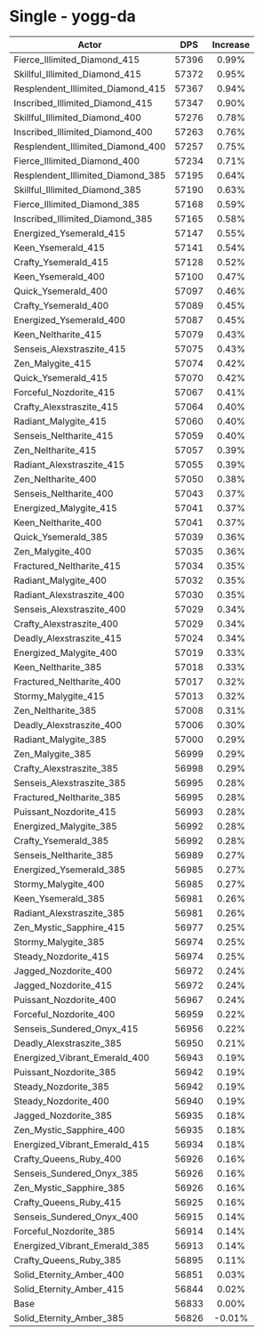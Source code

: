 # Single - yogg-da
| Actor | DPS | Increase |
|---|:---:|:---:|
|Fierce_Illimited_Diamond_415|57396|0.99%|
|Skillful_Illimited_Diamond_415|57372|0.95%|
|Resplendent_Illimited_Diamond_415|57367|0.94%|
|Inscribed_Illimited_Diamond_415|57347|0.90%|
|Skillful_Illimited_Diamond_400|57276|0.78%|
|Inscribed_Illimited_Diamond_400|57263|0.76%|
|Resplendent_Illimited_Diamond_400|57257|0.75%|
|Fierce_Illimited_Diamond_400|57234|0.71%|
|Resplendent_Illimited_Diamond_385|57195|0.64%|
|Skillful_Illimited_Diamond_385|57190|0.63%|
|Fierce_Illimited_Diamond_385|57168|0.59%|
|Inscribed_Illimited_Diamond_385|57165|0.58%|
|Energized_Ysemerald_415|57147|0.55%|
|Keen_Ysemerald_415|57141|0.54%|
|Crafty_Ysemerald_415|57128|0.52%|
|Keen_Ysemerald_400|57100|0.47%|
|Quick_Ysemerald_400|57097|0.46%|
|Crafty_Ysemerald_400|57089|0.45%|
|Energized_Ysemerald_400|57087|0.45%|
|Keen_Neltharite_415|57079|0.43%|
|Senseis_Alexstraszite_415|57075|0.43%|
|Zen_Malygite_415|57074|0.42%|
|Quick_Ysemerald_415|57070|0.42%|
|Forceful_Nozdorite_415|57067|0.41%|
|Crafty_Alexstraszite_415|57064|0.40%|
|Radiant_Malygite_415|57060|0.40%|
|Senseis_Neltharite_415|57059|0.40%|
|Zen_Neltharite_415|57057|0.39%|
|Radiant_Alexstraszite_415|57055|0.39%|
|Zen_Neltharite_400|57050|0.38%|
|Senseis_Neltharite_400|57043|0.37%|
|Energized_Malygite_415|57041|0.37%|
|Keen_Neltharite_400|57041|0.37%|
|Quick_Ysemerald_385|57039|0.36%|
|Zen_Malygite_400|57035|0.36%|
|Fractured_Neltharite_415|57034|0.35%|
|Radiant_Malygite_400|57032|0.35%|
|Radiant_Alexstraszite_400|57030|0.35%|
|Senseis_Alexstraszite_400|57029|0.34%|
|Crafty_Alexstraszite_400|57029|0.34%|
|Deadly_Alexstraszite_415|57024|0.34%|
|Energized_Malygite_400|57019|0.33%|
|Keen_Neltharite_385|57018|0.33%|
|Fractured_Neltharite_400|57017|0.32%|
|Stormy_Malygite_415|57013|0.32%|
|Zen_Neltharite_385|57008|0.31%|
|Deadly_Alexstraszite_400|57006|0.30%|
|Radiant_Malygite_385|57000|0.29%|
|Zen_Malygite_385|56999|0.29%|
|Crafty_Alexstraszite_385|56998|0.29%|
|Senseis_Alexstraszite_385|56995|0.28%|
|Fractured_Neltharite_385|56995|0.28%|
|Puissant_Nozdorite_415|56993|0.28%|
|Energized_Malygite_385|56992|0.28%|
|Crafty_Ysemerald_385|56992|0.28%|
|Senseis_Neltharite_385|56989|0.27%|
|Energized_Ysemerald_385|56985|0.27%|
|Stormy_Malygite_400|56985|0.27%|
|Keen_Ysemerald_385|56981|0.26%|
|Radiant_Alexstraszite_385|56981|0.26%|
|Zen_Mystic_Sapphire_415|56977|0.25%|
|Stormy_Malygite_385|56974|0.25%|
|Steady_Nozdorite_415|56974|0.25%|
|Jagged_Nozdorite_400|56972|0.24%|
|Jagged_Nozdorite_415|56972|0.24%|
|Puissant_Nozdorite_400|56967|0.24%|
|Forceful_Nozdorite_400|56959|0.22%|
|Senseis_Sundered_Onyx_415|56956|0.22%|
|Deadly_Alexstraszite_385|56950|0.21%|
|Energized_Vibrant_Emerald_400|56943|0.19%|
|Puissant_Nozdorite_385|56942|0.19%|
|Steady_Nozdorite_385|56942|0.19%|
|Steady_Nozdorite_400|56940|0.19%|
|Jagged_Nozdorite_385|56935|0.18%|
|Zen_Mystic_Sapphire_400|56935|0.18%|
|Energized_Vibrant_Emerald_415|56934|0.18%|
|Crafty_Queens_Ruby_400|56926|0.16%|
|Senseis_Sundered_Onyx_385|56926|0.16%|
|Zen_Mystic_Sapphire_385|56926|0.16%|
|Crafty_Queens_Ruby_415|56925|0.16%|
|Senseis_Sundered_Onyx_400|56915|0.14%|
|Forceful_Nozdorite_385|56914|0.14%|
|Energized_Vibrant_Emerald_385|56913|0.14%|
|Crafty_Queens_Ruby_385|56895|0.11%|
|Solid_Eternity_Amber_400|56851|0.03%|
|Solid_Eternity_Amber_415|56844|0.02%|
|Base|56833|0.00%|
|Solid_Eternity_Amber_385|56826|-0.01%|
